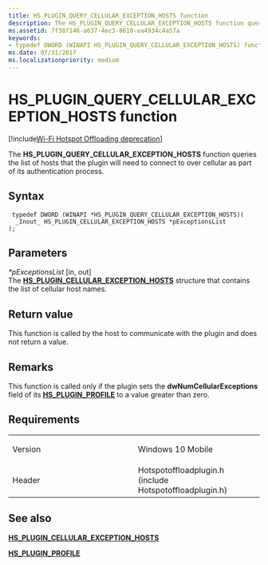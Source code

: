 ```yaml
---
title: HS_PLUGIN_QUERY_CELLULAR_EXCEPTION_HOSTS function
description: The HS_PLUGIN_QUERY_CELLULAR_EXCEPTION_HOSTS function queries the list of hosts that the plugin will need to connect to over cellular as part of its authentication process.
ms.assetid: 7f38f146-a637-4ec3-8610-ea4934c4a57a
keywords: 
- typedef DWORD (WINAPI HS_PLUGIN_QUERY_CELLULAR_EXCEPTION_HOSTS) function Network Drivers Starting with Windows Vista
ms.date: 07/31/2017
ms.localizationpriority: medium
---
```


# HS\_PLUGIN\_QUERY\_CELLULAR\_EXCEPTION\_HOSTS function

[!include[Wi-Fi Hotspot Offloading deprecation](wi-fi-hotspot-offloading-deprecation.md)]


The **HS\_PLUGIN\_QUERY\_CELLULAR\_EXCEPTION\_HOSTS** function queries the list of hosts that the plugin will need to connect to over cellular as part of its authentication process.

Syntax
------

```ManagedCPlusPlus
 typedef DWORD (WINAPI *HS_PLUGIN_QUERY_CELLULAR_EXCEPTION_HOSTS)(
  _Inout_ HS_PLUGIN_CELLULAR_EXCEPTION_HOSTS *pExceptionsList
);
```

Parameters
----------

*\*pExceptionsList* \[in, out\]  
The [**HS\_PLUGIN\_CELLULAR\_EXCEPTION\_HOSTS**](hs-plugin-cellular-exception-hosts.md) structure that contains the list of cellular host names.

Return value
------------

This function is called by the host to communicate with the plugin and does not return a value.

Remarks
-------

This function is called only if the plugin sets the **dwNumCellularExceptions** field of its [**HS\_PLUGIN\_PROFILE**](hs-plugin-profile.md) to a value greater than zero.

Requirements
------------

<table>
<colgroup>
<col width="50%" />
<col width="50%" />
</colgroup>
<tbody>
<tr class="odd">
<td><p>Version</p></td>
<td><p>Windows 10 Mobile</p></td>
</tr>
<tr class="even">
<td><p>Header</p></td>
<td>Hotspotoffloadplugin.h (include Hotspotoffloadplugin.h)</td>
</tr>
</tbody>
</table>

## See also


[**HS\_PLUGIN\_CELLULAR\_EXCEPTION\_HOSTS**](hs-plugin-cellular-exception-hosts.md)

[**HS\_PLUGIN\_PROFILE**](hs-plugin-profile.md)

 

 




